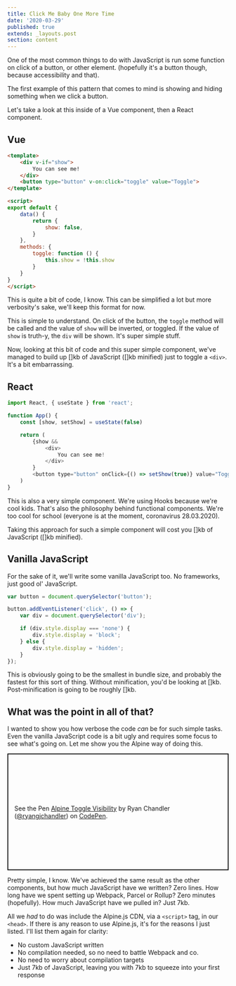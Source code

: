 ```yaml
---
title: Click Me Baby One More Time
date: '2020-03-29'
published: true
extends: _layouts.post
section: content
---
```

One of the most common things to do with JavaScript is run some function on click of a button, or other element. (hopefully it's a button though, because accessibility and that).

The first example of this pattern that comes to mind is showing and hiding something when we click a button.

Let's take a look at this inside of a Vue component, then a React component.

## Vue

```html
<template>
    <div v-if="show">
        You can see me!
    </div>
    <button type="button" v-on:click="toggle" value="Toggle">
</template>

<script>
export default {
    data() {
        return {
            show: false,
        }
    },
    methods: {
        toggle: function () {
            this.show = !this.show
        }
    }
}
</script>
```

This is quite a bit of code, I know. This can be simplified a lot but more verbosity's sake, we'll keep this format for now. 

This is simple to understand. On click of the button, the `toggle` method will be called and the value of `show` will be inverted, or toggled. If the value of `show` is truth-y, the `div` will be shown. It's super simple stuff.

Now, looking at this bit of code and this super simple component, we've managed to build up []kb of JavaScript ([]kb minified) just to toggle a `<div>`. It's a bit embarrassing.

## React

```javascript
import React, { useState } from 'react';

function App() {
    const [show, setShow] = useState(false)

    return (
        {show &&
            <div>
                You can see me!
            </div>
        }
        <button type="button" onClick={() => setShow(true)} value="Toggle">
    )
}
```

This is also a very simple component. We're using Hooks because we're cool kids. That's also the philosophy behind functional components. We're too cool for school (everyone is at the moment, coronavirus 28.03.2020).

Taking this approach for such a simple component will cost you []kb of JavaScript ([]kb minified).

## Vanilla JavaScript

For the sake of it, we'll write some vanilla JavaScript too. No frameworks, just good ol' JavaScript.

```javascript
var button = document.querySelector('button');

button.addEventListener('click', () => {
    var div = document.querySelector('div');

    if (div.style.display === 'none') {
        div.style.display = 'block';
    } else {
        div.style.display = 'hidden';
    }
});
```

This is obviously going to be the smallest in bundle size, and probably the fastest for this sort of thing. Without minification, you'd be looking at []kb. Post-minification is going to be roughly []kb.

## What was the point in all of that?

I wanted to show you how verbose the code _can_ be for such simple tasks. Even the vanilla JavaScript code is a bit ugly and requires some focus to see what's going on. Let me show you the Alpine way of doing this.

<p class="codepen" data-height="265" data-theme-id="dark" data-default-tab="html,result" data-user="ryangjchandler" data-slug-hash="JjdwxRm" data-preview="true" style="height: 265px; box-sizing: border-box; display: flex; align-items: center; justify-content: center; border: 2px solid; margin: 1em 0; padding: 1em;" data-pen-title="Alpine Toggle Visibility">
  <span>See the Pen <a href="https://codepen.io/ryangjchandler/pen/JjdwxRm">
  Alpine Toggle Visibility</a> by Ryan Chandler (<a href="https://codepen.io/ryangjchandler">@ryangjchandler</a>)
  on <a href="https://codepen.io">CodePen</a>.</span>
</p>
<script async src="https://static.codepen.io/assets/embed/ei.js"></script>

Pretty simple, I know. We've achieved the same result as the other components, but how much JavaScript have we written? Zero lines. How long have we spent setting up Webpack, Parcel or Rollup? Zero minutes (hopefully). How much JavaScript have we pulled in? Just 7kb.

All we _had_ to do was include the Alpine.js CDN, via a `<script>` tag, in our `<head>`. If there is any reason to use Alpine.js, it's for the reasons I just listed. I'll list them again for clarity:

* No custom JavaScript written
* No compilation needed, so no need to battle Webpack and co.
* No need to worry about compilation targets
* Just 7kb of JavaScript, leaving you with 7kb to squeeze into your first response
